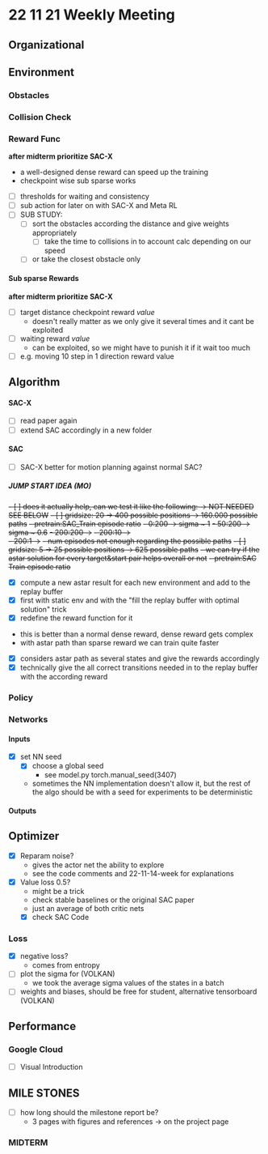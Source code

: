 # 22 11 21 Weekly Meeting

## Organizational

## Environment
### Obstacles

### Collision Check
### Reward Func
**after midterm prioritize SAC-X**
- a well-designed dense reward can speed up the training
- checkpoint wise sub sparse works
- [ ] thresholds for waiting and consistency 
- [ ] sub action for later on with SAC-X and Meta RL 
- [ ] SUB STUDY: 
  - [ ] sort the obstacles according the distance and give weights appropriately
    - [ ] take the time to collisions in to account calc depending on our speed  
  - [ ] or take the closest obstacle only
#### Sub sparse Rewards
**after midterm prioritize SAC-X**
- [ ] target distance checkpoint reward _value_
  - doesn't really matter as we only give it several times and it cant be exploited
- [ ] waiting reward _value_
  - can be exploited, so we might have to punish it if it wait too much
- [ ] e.g. moving 10 step in 1 direction reward value
  
## Algorithm
#### SAC-X
- [ ] read paper again
- [ ] extend SAC accordingly in a new folder
#### SAC
- [ ] SAC-X better for motion planning against normal SAC?
##### JUMP START IDEA (MO)
~~- [ ] does it actually help, can we test it like the following: -> NOT NEEDED SEE BELOW~~
      ~~- [ ] gridsize: 20 -> 400 possible positions -> 160.000 possible paths~~
  ~~- pretrain:SAC_Train episode ratio~~ 
        ~~- 0:200 -> sigma ~ 1~~
        ~~- 50:200 -> sigma ~ 0.6~~
        ~~- 200:200 ->~~ 
        ~~- 200:10 ->~~  
        ~~- 200:1 ->~~ 
        ~~- num episodes not enough regarding the possible paths~~
    ~~- [ ] gridsize: 5 -> 25 possible positions -> 625 possible paths~~
        ~~- we can try if the astar solution for every target&start pair helps overall or not~~
        ~~- pretrain:SAC Train episode ratio~~
- [X] compute a new astar result for each new environment and add to the replay buffer
- [X] first with static env and with the "fill the replay buffer with optimal solution" trick
- [X] redefine the reward function for it
- this is better than a normal dense reward, dense reward gets complex  
- with astar path than sparse reward we can train quite faster
- [X] considers astar path as several states and give the rewards accordingly
- [X] technically give the all correct transitions needed in to the replay buffer with the according reward

### Policy
### Networks
#### Inputs
- [X] set NN seed
  - [X] choose a global seed
    - see model.py torch.manual_seed(3407)
  - sometimes the NN implementation doesn't allow it, but the rest of the algo should be with a seed for experiments to be deterministic

#### Outputs

## Optimizer
- [X] Reparam noise?
    - gives the actor net the ability to explore
    - see the code comments and 22-11-14-week for explanations
- [X]  Value loss 0.5?
    - might be a trick
    - check stable baselines or the original SAC paper
    - just an average of both critic nets
    - [X] check SAC Code

### Loss
- [X] negative loss?
  - comes from entropy  
- [ ] plot the sigma for (VOLKAN)
  - we took the average sigma values of the states in a batch
- [ ] weights and biases, should be free for student, alternative tensorboard (VOLKAN)
## Performance
### Google Cloud
- [ ] Visual Introduction

## MILE STONES
- [ ] how long should the milestone report be?
  - 3 pages with figures and references -> on the project page 
### MIDTERM




